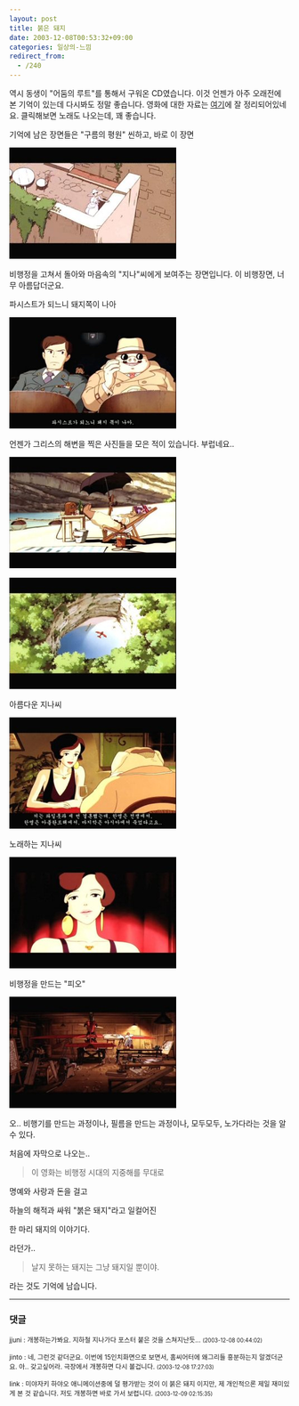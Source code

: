 ```yaml
---
layout: post
title: 붉은 돼지
date: 2003-12-08T00:53:32+09:00
categories: 일상의-느낌
redirect_from:
  - /240
---
```


역시 동생이 "어둠의 루트"를 통해서 구워온 CD였습니다. 이것 언젠가 아주 오래전에 본 기억이 있는데 다시봐도 정말 좋습니다. 영화에 대한 자료는 <a href="http://windshoes.new21.org/film-porco-rosso.htm" target="bb">여기</a>에 잘 정리되어있네요. 클릭해보면 노래도 나오는데, 꽤 좋습니다.

기억에 남은 장면들은 "구름의 평원" 씬하고, 바로 이 장면

![ ](/assets/media/logs_archives_20031207-234951.jpg)

비행정을 고쳐서 돌아와 마음속의 "지나"씨에게 보여주는 장면입니다. 이 비행장면, 너무 아름답더군요.

파시스트가 되느니 돼지쪽이 나아

![ ](/assets/media/logs_archives_20031207-231721.jpg)

언젠가 그리스의 해변을 찍은 사진들을 모은 적이 있습니다. 부럽네요..

![ ](/assets/media/logs_archives_20031208-000017.jpg)

![ ](/assets/media/logs_archives_20031207-235318.jpg)

아름다운 지나씨

![ ](/assets/media/logs_archives_20031207-203104.jpg)

노래하는 지나씨

![ ](/assets/media/logs_archives_20031207-202657.jpg)

비행정을 만드는 "피오"

![ ](/assets/media/logs_archives_20031207-231616.jpg)

오.. 비행기를 만드는 과정이나, 필름을 만드는 과정이나, 모두모두, 노가다라는 것을 알 수 있다.

처음에 자막으로 나오는..

> 이 영화는 비행정 시대의 지중해를 무대로

명예와 사랑과 돈을 걸고

하늘의 해적과 싸워 "붉은 돼지"라고 일컬어진

한 마리 돼지의 이야기다.

라던가..

> 날지 못하는 돼지는 그냥 돼지일 뿐이야.

라는 것도 기억에 남습니다.

* * *

### 댓글



<!--- cmt:513 --->
<!--- mail: --->
<!--- parent:0 --->

<small>jjuni : 개봉하는가봐요. 지하철 지나가다 포스터 붙은 것을 스쳐지난듯... <small>(2003-12-08 00:44:02)</small></small>


<!--- cmt:514 --->
<!--- mail: --->
<!--- parent:0 --->

<small>jinto : 네, 그런것 같더군요.  이번에 15인치화면으로 보면서, 홈씨어터에 왜그리들 흥분하는지 알겠더군요. 아.. 갖고싶어라.  극장에서 개봉하면 다시 볼겁니다. <small>(2003-12-08 17:27:03)</small></small>


<!--- cmt:515 --->
<!--- mail: --->
<!--- parent:0 --->

<small>link : 미야자키 하야오 애니메이션중에 덜 평가받는 것이 이 붉은 돼지 이지만, 제 개인적으론 제일 재미있게 본 것 같습니다. 저도 개봉하면 바로 가서 보렵니다. <small>(2003-12-09 02:15:35)</small></small>

